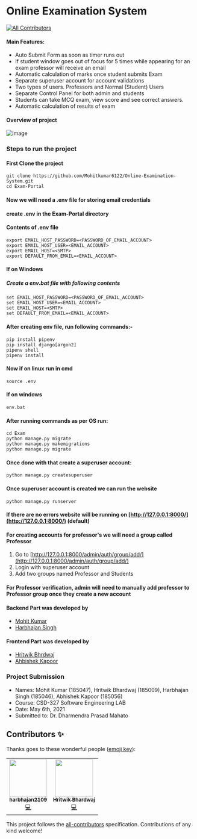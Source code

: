 # Online Examination System
<!-- ALL-CONTRIBUTORS-BADGE:START - Do not remove or modify this section -->
[![All Contributors](https://img.shields.io/badge/all_contributors-2-orange.svg?style=flat-square)](#contributors-)
<!-- ALL-CONTRIBUTORS-BADGE:END -->

#### Main Features:

- Auto Submit Form as soon as timer runs out
- If student window goes out of focus for 5 times while appearing for an exam professor will receive an email
- Automatic calculation of marks once student submits Exam
- Separate superuser account for account validations
- Two types of users. Professors and Normal (Student) Users
- Separate Control Panel for both admin and students
- Students can take MCQ exam, view score and see correct answers.
- Automatic calculation of results of exam

#### Overview of project
![image](https://user-images.githubusercontent.com/47894634/117118618-9c1d1b00-adae-11eb-8b61-a6e87578f8da.png)

### Steps to run the project

#### First Clone the project

```
git clone https://github.com/Mohitkumar6122/Online-Examination-System.git
cd Exam-Portal
```

#### Now we will need a .env file for storing email credentials

#### create .env in the Exam-Portal directory

#### Contents of .env file

```
export EMAIL_HOST_PASSWORD=<PASSWORD_OF_EMAIL_ACCOUNT>
export EMAIL_HOST_USER=<EMAIL_ACCOUNT>
export EMAIL_HOST=<SMTP>
export DEFAULT_FROM_EMAIL=<EMAIL_ACCOUNT>
```

#### If on Windows

##### Create a env.bat file with following contents

```
set EMAIL_HOST_PASSWORD=<PASSWORD_OF_EMAIL_ACCOUNT>
set EMAIL_HOST_USER=<EMAIL_ACCOUNT>
set EMAIL_HOST=<SMTP>
set DEFAULT_FROM_EMAIL=<EMAIL_ACCOUNT>
```

#### After creating env file, run following commands:-

```
pip install pipenv
pip install django[argon2]
pipenv shell
pipenv install
```

#### Now if on linux run in cmd

```
source .env
```

#### If on windows

```
env.bat
```

#### After running commands as per OS run:

```
cd Exam
python manage.py migrate
python manage.py makemigrations
python manage.py migrate
```

#### Once done with that create a superuser account:

```
python manage.py createsuperuser
```

#### Once superuser account is created we can run the website

```
python manage.py runserver
```

#### If there are no errors website will be running on [http://127.0.0.1:8000/](http://127.0.0.1:8000/) (default)

#### For creating accounts for professor's we will need a group called Professor

1. Go to [http://127.0.0.1:8000/admin/auth/group/add/](http://127.0.0.1:8000/admin/auth/group/add/)
2. Login with superuser account
3. Add two groups named Professor and Students

#### For Professor verification, admin will need to manually add professor to Professor group once they create a new account

#### Backend Part was developed by 
* [Mohit Kumar](https://github.com/Mohitkumar6122)
* [Harbhajan Singh](https://github.com/harbhajan2109)

#### Frontend Part was developed by 
* [Hritwik Bhrdwaj](https://github.com/Hritwik-Bhardwaj)
* [Ahbishek Kapoor](https://github.com/abhishekkumar29)

### Project Submission 
* Names: Mohit Kumar (185047), Hritwik Bhardwaj (185009), Harbhajan Singh (185046), Abhishek Kapoor (185056)
* Course: CSD-327 Software Engineering LAB
* Date: May 6th, 2021
* Submitted to: Dr. Dharmendra Prasad Mahato

## Contributors ✨

Thanks goes to these wonderful people ([emoji key](https://allcontributors.org/docs/en/emoji-key)):

<!-- ALL-CONTRIBUTORS-LIST:START - Do not remove or modify this section -->
<!-- prettier-ignore-start -->
<!-- markdownlint-disable -->
<table>
  <tr>
    <td align="center"><a href="https://github.com/harbhajan2109"><img src="https://avatars.githubusercontent.com/u/56828657?v=4?s=100" width="100px;" alt=""/><br /><sub><b>harbhajan2109</b></sub></a><br /><a href="https://github.com/Mohitkumar6122/Online-Examination-System/commits?author=harbhajan2109" title="Code">💻</a></td>
    <td align="center"><a href="https://github.com/Hritwik-Bhardwaj"><img src="https://avatars.githubusercontent.com/u/46474138?v=4?s=100" width="100px;" alt=""/><br /><sub><b>Hritwik Bhardwaj</b></sub></a><br /><a href="https://github.com/Mohitkumar6122/Online-Examination-System/commits?author=Hritwik-Bhardwaj" title="Code">💻</a></td>
  </tr>
</table>

<!-- markdownlint-restore -->
<!-- prettier-ignore-end -->

<!-- ALL-CONTRIBUTORS-LIST:END -->

This project follows the [all-contributors](https://github.com/all-contributors/all-contributors) specification. Contributions of any kind welcome!
